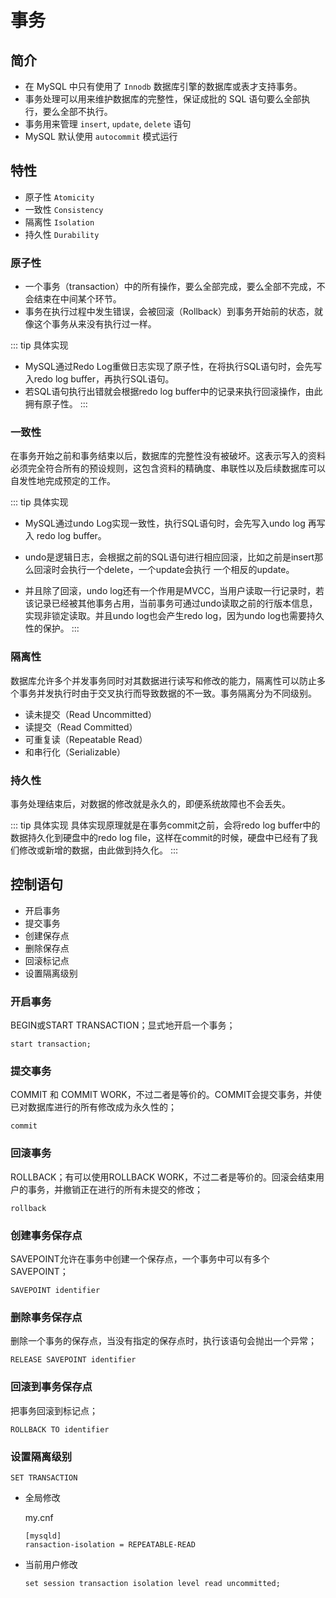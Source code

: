 # 事务
    
## 简介
* 在 MySQL 中只有使用了 `Innodb` 数据库引擎的数据库或表才支持事务。<Badge text="innodb"/>
* 事务处理可以用来维护数据库的完整性，保证成批的 SQL 语句要么全部执行，要么全部不执行。
* 事务用来管理 `insert`, `update`, `delete` 语句
* MySQL 默认使用 `autocommit` 模式运行

## 特性

* 原子性 `Atomicity`
* 一致性 `Consistency`
* 隔离性 `Isolation`
* 持久性 `Durability`

### 原子性
* 一个事务（transaction）中的所有操作，要么全部完成，要么全部不完成，不会结束在中间某个环节。
* 事务在执行过程中发生错误，会被回滚（Rollback）到事务开始前的状态，就像这个事务从来没有执行过一样。

::: tip 具体实现
* MySQL通过Redo Log重做日志实现了原子性，在将执行SQL语句时，会先写入redo log buffer，再执行SQL语句。
* 若SQL语句执行出错就会根据redo log buffer中的记录来执行回滚操作，由此拥有原子性。
:::

### 一致性
在事务开始之前和事务结束以后，数据库的完整性没有被破坏。这表示写入的资料必须完全符合所有的预设规则，这包含资料的精确度、串联性以及后续数据库可以自发性地完成预定的工作。

::: tip 具体实现
* MySQL通过undo Log实现一致性，执行SQL语句时，会先写入undo log 再写入 redo log buffer。

* undo是逻辑日志，会根据之前的SQL语句进行相应回滚，比如之前是insert那么回滚时会执行一个delete，一个update会执行 一个相反的update。

* 并且除了回滚，undo log还有一个作用是MVCC，当用户读取一行记录时，若该记录已经被其他事务占用，当前事务可通过undo读取之前的行版本信息，实现非锁定读取。并且undo log也会产生redo log，因为undo log也需要持久性的保护。
:::


### 隔离性
数据库允许多个并发事务同时对其数据进行读写和修改的能力，隔离性可以防止多个事务并发执行时由于交叉执行而导致数据的不一致。事务隔离分为不同级别。
* 读未提交（Read Uncommitted）
* 读提交（Read Committed）
* 可重复读（Repeatable Read）
* 和串行化（Serializable）

### 持久性
事务处理结束后，对数据的修改就是永久的，即便系统故障也不会丢失。

::: tip 具体实现
具体实现原理就是在事务commit之前，会将redo log buffer中的数据持久化到硬盘中的redo log file，这样在commit的时候，硬盘中已经有了我们修改或新增的数据，由此做到持久化。
:::


## 控制语句
* 开启事务
* 提交事务
* 创建保存点
* 删除保存点
* 回滚标记点
* 设置隔离级别

### 开启事务
BEGIN或START TRANSACTION；显式地开启一个事务；

    start transaction;

### 提交事务
COMMIT 和 COMMIT WORK，不过二者是等价的。COMMIT会提交事务，并使已对数据库进行的所有修改成为永久性的；

    commit

### 回滚事务
ROLLBACK；有可以使用ROLLBACK WORK，不过二者是等价的。回滚会结束用户的事务，并撤销正在进行的所有未提交的修改；

    rollback

### 创建事务保存点
SAVEPOINT允许在事务中创建一个保存点，一个事务中可以有多个SAVEPOINT；

    SAVEPOINT identifier

### 删除事务保存点
删除一个事务的保存点，当没有指定的保存点时，执行该语句会抛出一个异常；

    RELEASE SAVEPOINT identifier

### 回滚到事务保存点
把事务回滚到标记点；

    ROLLBACK TO identifier

### 设置隔离级别

    SET TRANSACTION

* 全局修改

    my.cnf
    ```
    [mysqld]
    ransaction-isolation = REPEATABLE-READ
    ```
* 当前用户修改

    ```
    set session transaction isolation level read uncommitted;
    ```